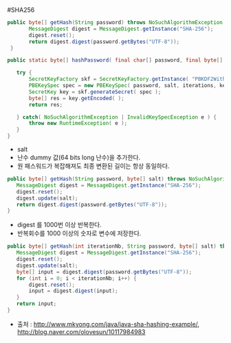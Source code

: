 #SHA256

````java
public byte[] getHash(String password) throws NoSuchAlgorithmException {
       MessageDigest digest = MessageDigest.getInstance("SHA-256");
       digest.reset();
       return digest.digest(password.getBytes("UTF-8"));
 }
````

````java
public static byte[] hashPassword( final char[] password, final byte[] salt, final int iterations, final int keyLength ) {

   try {
       SecretKeyFactory skf = SecretKeyFactory.getInstance( "PBKDF2WithHmacSHA512" );
       PBEKeySpec spec = new PBEKeySpec( password, salt, iterations, keyLength );
       SecretKey key = skf.generateSecret( spec );
       byte[] res = key.getEncoded( );
       return res;

   } catch( NoSuchAlgorithmException | InvalidKeySpecException e ) {
       throw new RuntimeException( e );
   }
}
````

- salt
 - 난수 dummy 값(64 bits long 난수)을 추가한다.
 - 원 패스워드가 복잡해져도 최종 변환된 길이는 항상 동일하다.
 
````java
public byte[] getHash(String password, byte[] salt) throws NoSuchAlgorithmException {
   MessageDigest digest = MessageDigest.getInstance("SHA-256");
   digest.reset();
   digest.update(salt);
   return digest.digest(password.getBytes("UTF-8"));
}
````

- digest 를 1000번 이상 반복한다.
- 반복회수를 1000 이상의 숫자로 변수에 저장한다.
````java
public byte[] getHash(int iterationNb, String password, byte[] salt) throws NoSuchAlgorithmException {
   MessageDigest digest = MessageDigest.getInstance("SHA-256");
   digest.reset();
   digest.update(salt);
   byte[] input = digest.digest(password.getBytes("UTF-8"));
   for (int i = 0; i < iterationNb; i++) {
       digest.reset();
       input = digest.digest(input);
   }
   return input;
}
````
- 출처 : http://www.mkyong.com/java/java-sha-hashing-example/, http://blog.naver.com/olovesun/10117984983